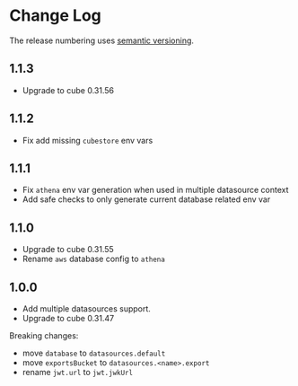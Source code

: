 # Change Log

The release numbering uses [semantic versioning](http://semver.org).

## 1.1.3

- Upgrade to cube 0.31.56

## 1.1.2

- Fix add missing `cubestore` env vars

## 1.1.1

- Fix `athena` env var generation when used in multiple datasource context
- Add safe checks to only generate current database related env var

## 1.1.0

- Upgrade to cube 0.31.55
- Rename `aws` database config to `athena`

## 1.0.0

- Add multiple datasources support.
- Upgrade to cube 0.31.47

Breaking changes:

- move `database` to `datasources.default`
- move `exportsBucket` to `datasources.<name>.export`
- rename `jwt.url` to `jwt.jwkUrl`
